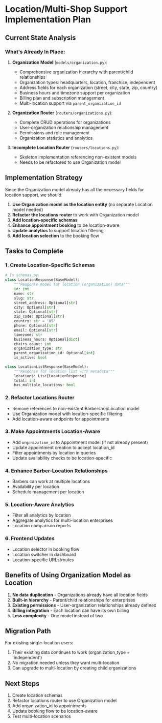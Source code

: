 # Location/Multi-Shop Support Implementation Plan

## Current State Analysis

### What's Already In Place:
1. **Organization Model** (`models/organization.py`):
   - Comprehensive organization hierarchy with parent/child relationships
   - Organization types: headquarters, location, franchise, independent
   - Address fields for each organization (street, city, state, zip, country)
   - Business hours and timezone support per organization
   - Billing plan and subscription management
   - Multi-location support via `parent_organization_id`

2. **Organization Router** (`routers/organizations.py`):
   - Complete CRUD operations for organizations
   - User-organization relationship management
   - Permissions and role management
   - Organization statistics and analytics

3. **Incomplete Location Router** (`routers/locations.py`):
   - Skeleton implementation referencing non-existent models
   - Needs to be refactored to use Organization model

## Implementation Strategy

Since the Organization model already has all the necessary fields for location support, we should:
1. **Use Organization model as the location entity** (no separate Location model needed)
2. **Refactor the locations router** to work with Organization model
3. **Add location-specific schemas**
4. **Enhance appointment booking** to be location-aware
5. **Update analytics** to support location filtering
6. **Add location selection** to the booking flow

## Tasks to Complete

### 1. Create Location-Specific Schemas
```python
# In schemas.py
class LocationResponse(BaseModel):
    """Response model for location (organization) data"""
    id: int
    name: str
    slug: str
    street_address: Optional[str]
    city: Optional[str]
    state: Optional[str]
    zip_code: Optional[str]
    country: str = 'US'
    phone: Optional[str]
    email: Optional[str]
    timezone: str
    business_hours: Optional[dict]
    chairs_count: int
    organization_type: str
    parent_organization_id: Optional[int]
    is_active: bool
    
class LocationListResponse(BaseModel):
    """Response for location list with metadata"""
    locations: List[LocationResponse]
    total: int
    has_multiple_locations: bool
```

### 2. Refactor Locations Router
- Remove references to non-existent BarbershopLocation model
- Use Organization model with location-specific filtering
- Add location-aware endpoints for appointments

### 3. Make Appointments Location-Aware
- Add `organization_id` to Appointment model (if not already present)
- Update appointment creation to accept location_id
- Filter appointments by location in queries
- Update availability checks to be location-specific

### 4. Enhance Barber-Location Relationships
- Barbers can work at multiple locations
- Availability per location
- Schedule management per location

### 5. Location-Aware Analytics
- Filter all analytics by location
- Aggregate analytics for multi-location enterprises
- Location comparison reports

### 6. Frontend Updates
- Location selector in booking flow
- Location switcher in dashboard
- Location-specific URLs/routes

## Benefits of Using Organization Model as Location

1. **No data duplication** - Organizations already have all location fields
2. **Built-in hierarchy** - Parent/child relationships for enterprises
3. **Existing permissions** - User-organization relationships already defined
4. **Billing integration** - Each location can have its own billing
5. **Less complexity** - One model instead of two

## Migration Path

For existing single-location users:
1. Their existing data continues to work (organization_type = 'independent')
2. No migration needed unless they want multi-location
3. Can upgrade to multi-location by creating child organizations

## Next Steps

1. Create location schemas
2. Refactor locations router to use Organization model
3. Add organization_id to appointments
4. Update booking flow to be location-aware
5. Test multi-location scenarios